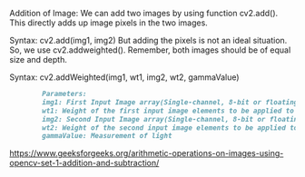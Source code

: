 Addition of Image:
We can add two images by using function cv2.add(). This directly adds up image pixels in the two images. 
 

Syntax: cv2.add(img1, img2)
But adding the pixels is not an ideal situation. So, we use cv2.addweighted(). Remember, both images should be of equal size and depth. 
 

Syntax: cv2.addWeighted(img1, wt1, img2, wt2, gammaValue)
```md
        Parameters: 
        img1: First Input Image array(Single-channel, 8-bit or floating-point) 
        wt1: Weight of the first input image elements to be applied to the final image 
        img2: Second Input Image array(Single-channel, 8-bit or floating-point) 
        wt2: Weight of the second input image elements to be applied to the final image 
        gammaValue: Measurement of light

```
 

https://www.geeksforgeeks.org/arithmetic-operations-on-images-using-opencv-set-1-addition-and-subtraction/
